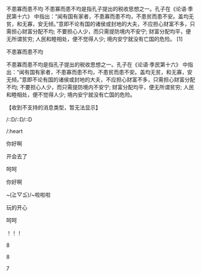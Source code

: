 

不患寡而患不均
不患寡而患不均是指孔子提出的税收思想之一。孔子在《论语·季民第十六》 中指出：“闻有国有家者，不患寡而患不均，不患贫而患不安。盖均无贫，和无寡，安无倾。”意即不论有国的诸侯或封地的大夫，不应担心财富不多，只需担心财富分配不均; 不要担心人少，而只需提防境内不安宁; 财富分配均平，便无所谓贫穷; 人民和睦相处，便不觉得人少; 境内安宁就没有亡国的危险。 [1]

不患寡而患不均

不患寡而患不均是指孔子提出的税收思想之一。孔子在《论语·季民第十六》 中指出：“闻有国有家者，不患寡而患不均，不患贫而患不安。盖均无贫，和无寡，安无倾。”意即不论有国的诸侯或封地的大夫，不应担心财富不多，只需担心财富分配不均; 不要担心人少，而只需提防境内不安宁; 财富分配均平，便无所谓贫穷; 人民和睦相处，便不觉得人少; 境内安宁就没有亡国的危险。

【收到不支持的消息类型，暂无法显示】

/::D/::D/::D

/:heart

你好啊

开会去了

呵呵

你好啊

~\(≧▽≦)/~啦啦啦

玩的开心

呵呵

！！！

8

8

7